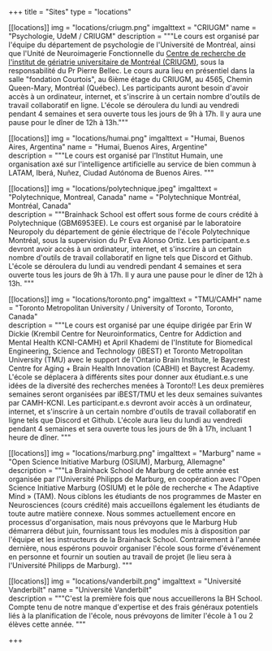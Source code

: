 +++
title = "Sites"
type = "locations"

[[locations]]
  img = "locations/criugm.png"
  imgalttext = "CRIUGM"
  name = "Psychologie, UdeM / CRIUGM"
  description = """Le cours est organisé par l'équipe du département de psychologie de l'Université de Montréal, ainsi que l'Unité de Neuroimagerie Fonctionnelle du [Centre de recherche de l'institut de gériatrie universitaire de Montréal (CRIUGM)](https://www.criugm.qc.ca/fr/contact.html), sous la responsabilité du Pr Pierre Bellec. Le cours aura lieu en présentiel dans la salle "fondation Courtois", au 6ième étage du CRIUGM, au 4565, Chemin Queen-Mary, Montréal (Québec). Les participants auront besoin d'avoir accès à un ordinateur, internet, et s'inscrire à un certain nombre d'outils de travail collaboratif en ligne. L'école se déroulera du lundi au vendredi pendant 4 semaines et sera ouverte tous les jours de 9h à 17h. Il y aura une pause pour le dîner de 12h à 13h."""

[[locations]]
  img = "locations/humai.png"
  imgalttext = "Humai, Buenos Aires, Argentina"
  name = "Humai, Buenos Aires, Argentine"                                         
  description = """Le cours est organisé par l'Institut Humain, une organisation axé sur l'intelligence artificielle au service de bien commun à LATAM, Iberá, Nuñez, Ciudad Autónoma de Buenos Aires.
"""

[[locations]]
  img = "locations/polytechnique.jpeg"
  imgalttext = "Polytechnique, Montreal, Canada"
  name = "Polytechnique Montréal, Montréal, Canada"                                             
  description = """Brainhack School est offert sous forme de cours crédité à Polytechnique (GBM6953EE). Le cours est organisé par le laboratoire Neuropoly du département de génie électrique de l'école Polytechnique Montréal, sous la supervision du Pr Eva Alonso Ortiz. Les participant.e.s devront avoir accès à un ordinateur, internet, et s'inscrire à un certain nombre d'outils de travail collaboratif en ligne tels que Discord et Github. L'école se déroulera du lundi au vendredi pendant 4 semaines et sera ouverte tous les jours de 9h à 17h. Il y aura une pause pour le dîner de 12h à 13h.
"""

[[locations]]
  img = "locations/toronto.png"
  imgalttext = "TMU/CAMH"
  name = "Toronto Metropolitan University / University of Toronto, Toronto, Canada"                                              
  description = """Le cours est organisé par une équipe dirigée par Erin W Dickie (Krembil Centre for Neuroinformatics, Centre for Addiction and Mental Health KCNI-CAMH) et April Khademi de l'Institute for Biomedical Engineering, Science and Technology (iBEST) et Toronto Metropolitan University (TMU) avec le support de l'Ontario Brain Institute, le Baycrest Centre for Aging + Brain Health Innovation (CABHI) et Baycrest Academy. L'école se déplacera à différents sites pour donner aux étudiant.e.s une idées de la diversité des recherches menées à Toronto!! Les deux premières semaines seront organisées par iBEST/TMU et les deux semaines suivantes par CAMH-KCNI. Les participant.e.s devront avoir accès à un ordinateur, internet, et s'inscrire à un certain nombre d'outils de travail collaboratif en ligne tels que Discord et Github. L'école aura lieu du lundi au vendredi pendant 4 semaines et sera ouverte tous les jours de 9h à 17h, incluant 1 heure de dîner.
"""

[[locations]]
  img = "locations/marburg.png"
  imgalttext = "Marburg"
  name = "Open Science Initiative Marburg (OSIUM), Marburg, Allemagne"                                              
  description = """La Brainhack School de Marburg de cette année est organisée par l'Université Philipps de Marburg, en coopération avec l'Open Science Initiative Marburg (OSIUM) et le pôle de recherche « The Adaptive Mind » (TAM). Nous ciblons les étudiants de nos programmes de Master en Neurosciences (cours crédité) mais accueillons également les étudiants de toute autre matière connexe. Nous sommes actuellement encore en processus d'organisation, mais nous prévoyons que le Marburg Hub démarrera début juin, fournissant tous les modules mis à disposition par l'équipe et les instructeurs de la Brainhack School. Contrairement à l'année dernière, nous espérons pouvoir organiser l'école sous forme d'événement en personne et fournir un soutien au travail de projet (le lieu sera à l'Université Philipps de Marburg).
"""

[[locations]]
  img = "locations/vanderbilt.png"
  imgalttext = "Université Vanderbilt"
  name = "Université Vanderbilt"  
  description = """C'est la première fois que nous accueillerons la BH School. Compte tenu de notre manque d'expertise et des frais généraux potentiels liés à la planification de l'école, nous prévoyons de limiter l'école à 1 ou 2 élèves cette année.
"""

+++

